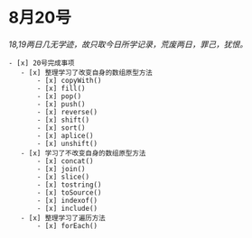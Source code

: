 # 8月20号
*18,19两日几无学迹，故只取今日所学记录，荒废两日，罪己，犹恨。*
    
    - [x] 20号完成事项
       - [x] 整理学习了改变自身的数组原型方法
           - [x] copyWith()
           - [x] fill()
           - [x] pop()
           - [x] push()
           - [x] reverse()
           - [x] shift()
           - [x] sort()
           - [x] aplice()
           - [x] unshift()
       - [x] 学习了不改变自身的数组原型方法
           - [x] concat()
           - [x] join()
           - [x] slice()
           - [x] tostring()
           - [x] toSource()
           - [x] indexof()
           - [x] include()
       - [x] 整理学习了遍历方法
           - [x] forEach()
       